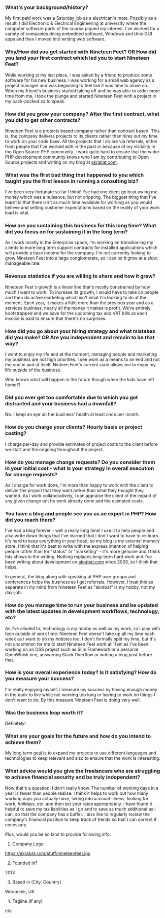 ### What's your background/history?

My first paid work was a Saturday job as a electrican's mate. Possibly as a result, I did Electronic & Electrical Engineering at university where the computer software parts of the course piqued my interest. I've worked for a variety of companies doing embedded software, Windows and Unix GUI apps and then I moved into writing web software.

### Why/How did you get started with Nineteen Feet? OR How did you land your first contract which led you to start Nineteen Feet?

While working at my last place, I was asked by a friend to produce some software for his new business. I was working for a small web agency as a project manager and was beginning to feel like it was time to move on. When my friend's business started taking off and he was able to order more time from me, I took the plunge and started Nineteen Feet with a project in my back-pocked so to speak.

### How did you grow your company? After the first contract, what you did to get other contracts?

Nineteen Feet is a projects based company rather than contract based. This is, the company delivers projects to its clients rather than hires out my time to work on your code base. All the projects that I do are via referrals, either from people that I've worked with in the past or because of my visibility in the Open Source PHP community. I work quite hard to ensure that the wider PHP development community knows who I am by contributing to Open Source projects and writing on my blog at [akrabat.com](https://akrabat.com).


### What was the first bad thing that happened to you which taught you the first lesson in running a consulting biz?

I've been very fortunate so far I think! I've had one client go bust owing me money which was a nuisance, but not crippling. The biggest thing that I've learnt is that there isn't as much time available for working as you would believe and setting customer expectations based on the reality of your work load is vital.

### How are you sustaining this business for this long time? What did you focus on for sustaining it in the long term?

As I work mostly in the Enterprise space, I'm working on transitioning my clients to more long term support contracts for installed applications which will provide a base income for the company. I'm not currently looking to grow Nineteen Feet into a large conglomerate, so I can let it grow at a slow, manageable rate.

### Revenue statistics if you are willing to share and how it grew?

Nineteen Feet's growth is a linear line that's mostly constrained by how much I want to work. To increase its growth, I would have to take on people and then do active marketing which isn't what I'm looking to do at the moment. Each year, it makes a little more than the previous year and as a services business, nearly all the money it makes is profit. We're entirely bootstrapped and we save for the upcoming tax and VAT bills as each invoice is paid to ensure that there's no surprises.

### How did you go about your hiring strategy and what mistakes did you make? OR Are you independent and remain to be that way?

I want to enjoy my life and at the moment, managing people and marketing my business are not high priorities. I see work as a means to an end and not the end in and of itself. Ninteen Feet's current state allows me to enjoy my life outside of the business.

Who knows what will happen in the future though when the kids have left home?!


### Did you ever get too comfortable due to which you got distracted and your business had a downfall?

No. I keep an eye on the business' health at least once per month.

### How do you charge your clients? Hourly basis or project costing?

I charge per-day and provide estimates of project costs to the client before we start and the ongoing throughout the project.


### How do you manage change requests? Do you consider them in your initial cost - what is your strategy in overall execution for change requests?

As I charge for work done, I'm more than happy to work with the client to deliver the project that they want rather than what they thought they wanted. As I work collaboratively, I can appraise the client of the impact of any given change ont he work already done and the esimated costs.

### You have a blog and people see you as an expert in PHP? How did you reach there?

I've had a blog forever - well a really long time! I use it to help people and also write down things that I've learned that I don't want to have to re-learn. It's hard to keep everything in your head, so my blog is my external memory store. I think that it's best to write with the express intention of helping people rather than for "status" or "marketing" - it's more genuine and I think this shows in the writing. Nothing replaces long-term hard work and I've been writing about development on [akrabat.com](akrabat.com) since 2006, so I think that helps.

In general, the blog along with speaking at PHP user groups and conferences helps the business as I get referrals. However, I treat this as separate in my mind from Nineteen Feet as "akrabat" is my hobby, not my day-job.

### How do you manage time to run your business and be updated with the latest updates in development workflows, technology, etc?

As I've alluded to, technology is my hobby as well as my work, so I play with tech outside of work time. Nineteen Feet doesn't take up all my time each week as I want to do my hobbies too. I don't formally split my time, but it's not uncommon for me to start Nineteen Feet work at 11am as I've been working on an OSS project such as Slim Framework or a personal OpenWhisk one, answering Stack Overflow or writing a blog post before that.

### How is your overall experience today? Is it satisfying? How do you measure your success?

I'm really enjoying myself. I measure my success by having enough money in the bank to live while not working too long or having to work on things I don't want to do. By this measure Nineteen Feet is doing very well. 

### Was the business leap worth it?

Definitely!

### What are your goals for the future and how do you intend to achieve them?

My long term goal is to expand my projects to use different languages and technologies to keep relevant and also to ensure that the work is interesting.

### What advice would you give the freelancers who are struggling to achieve financial security and be truly independent?

Now that's a question! I don't really know. The number of working days in a year is fewer than people realise. I think it helps to work out how many working days you actually have, taking into account illness, looking for work, holidays, etc. and then set your rates appropriately. I have found it helpful to save my tax liabilities as I go and to save as much additional as I can, so that the company has a buffer. I also like to regularly review the company's financial position to keep track of trends so that I can correct if necessary.

Plus, would you be so kind to provide following info:

1. Company Logo

https://akrabat.com/stuff/nineteenfeet.jpg

2. Founded in?

2013

3. Based in (City, Country)

Worcester, UK

4. Tagline (if any)

n/a
